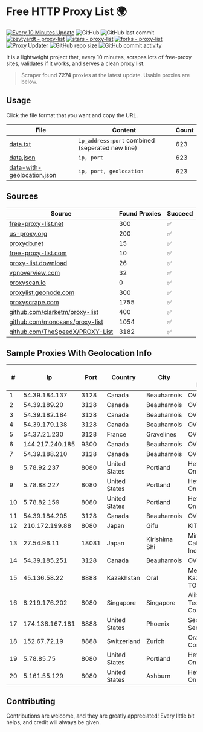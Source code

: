 
# Free HTTP Proxy List 🌍

[![Every 10 Minutes Update](https://github.com/mertguvencli/http-proxy-list/actions/workflows/main.yml/badge.svg?branch=main)](https://github.com/mertguvencli/http-proxy-list/actions/workflows/main.yml)
![GitHub](https://img.shields.io/github/license/mertguvencli/http-proxy-list)
![GitHub last commit](https://img.shields.io/github/last-commit/mertguvencli/http-proxy-list)
[![zevtyardt - proxy-list](https://img.shields.io/static/v1?label=zevtyardt&message=proxy-list&color=blue&logo=github)](https://github.com/zevtyardt/proxy-list "Go to GitHub repo")
[![stars - proxy-list](https://img.shields.io/github/stars/zevtyardt/proxy-list?style=social)](https://github.com/zevtyardt/proxy-list)
[![forks - proxy-list](https://img.shields.io/github/forks/zevtyardt/proxy-list?style=social)](https://github.com/zevtyardt/proxy-list)
[![Proxy Updater](https://github.com/zevtyardt/proxy-list/workflows/Proxy%20Updater/badge.svg)](https://github.com/zevtyardt/proxy-list/actions?query=workflow:"Proxy+Updater")
![GitHub repo size](https://img.shields.io/github/repo-size/zevtyardt/proxy-list)
[![GitHub commit activity](https://img.shields.io/github/commit-activity/m/zevtyardt/proxy-list?logo=commits)](https://github.com/zevtyardt/proxy-list/commits/main)

It is a lightweight project that, every 10 minutes, scrapes lots of free-proxy sites, validates if it works, and serves a clean proxy list.

> Scraper found **7274** proxies at the latest update. Usable proxies are below.

## Usage

Click the file format that you want and copy the URL.

|File|Content|Count|
|----|-------|-----|
|[data.txt](https://raw.githubusercontent.com/mertguvencli/http-proxy-list/main/proxy-list/data.txt)|`ip_address:port` combined (seperated new line)|623|
|[data.json](https://raw.githubusercontent.com/mertguvencli/http-proxy-list/main/proxy-list/data.json)|`ip, port`|623|
|[data-with-geolocation.json](https://raw.githubusercontent.com/mertguvencli/http-proxy-list/main/proxy-list/data-with-geolocation.json)|`ip, port, geolocation`|623|

## Sources

|Source|Found Proxies|Succeed|
|------|-------------|-------|
|[free-proxy-list.net](https://free-proxy-list.net)|300|✅|
|[us-proxy.org](https://www.us-proxy.org)|200|✅|
|[proxydb.net](http://proxydb.net)|15|✅|
|[free-proxy-list.com](https://free-proxy-list.com/?page=&port=&type%5B%5D=http&type%5B%5D=https&up_time=0&search=Search)|10|✅|
|[proxy-list.download](https://www.proxy-list.download/HTTP)|26|✅|
|[vpnoverview.com](https://vpnoverview.com/privacy/anonymous-browsing/free-proxy-servers)|32|✅|
|[proxyscan.io](https://www.proxyscan.io)|0|✅|
|[proxylist.geonode.com](https://proxylist.geonode.com/api/proxy-list?limit=300&page=1&sort_by=lastChecked&sort_type=desc&protocols=http,https)|300|✅|
|[proxyscrape.com](https://api.proxyscrape.com/v2/?request=displayproxies&protocol=http&timeout=10000&country=all&ssl=all&anonymity=all)|1755|✅|
|[github.com/clarketm/proxy-list](https://raw.githubusercontent.com/clarketm/proxy-list/master/proxy-list-raw.txt)|400|✅|
|[github.com/monosans/proxy-list](https://raw.githubusercontent.com/monosans/proxy-list/main/proxies/http.txt)|1054|✅|
|[github.com/TheSpeedX/PROXY-List](https://raw.githubusercontent.com/TheSpeedX/PROXY-List/master/http.txt)|3182|✅|


## Sample Proxies With Geolocation Info

|#|Ip|Port|Country|City|Internet Service Provider|
|-|--|----|-------|----|-------------------------|
|1|54.39.184.137|3128|Canada|Beauharnois|OVH SAS|
|2|54.39.189.20|3128|Canada|Beauharnois|OVH SAS|
|3|54.39.182.184|3128|Canada|Beauharnois|OVH SAS|
|4|54.39.179.138|3128|Canada|Beauharnois|OVH SAS|
|5|54.37.21.230|3128|France|Gravelines|OVH SAS|
|6|144.217.240.185|9300|Canada|Beauharnois|OVH SAS|
|7|54.39.188.210|3128|Canada|Beauharnois|OVH SAS|
|8|5.78.92.237|8080|United States|Portland|Hetzner Online GmbH|
|9|5.78.88.227|8080|United States|Portland|Hetzner Online GmbH|
|10|5.78.82.159|8080|United States|Portland|Hetzner Online GmbH|
|11|54.39.184.205|3128|Canada|Beauharnois|OVH SAS|
|12|210.172.199.88|8080|Japan|Gifu|KITAGATA|
|13|27.54.96.11|18081|Japan|Kirishima Shi|Minamikyusyu CableTV Net Inc.|
|14|54.39.185.251|3128|Canada|Beauharnois|OVH SAS|
|15|45.136.58.22|8888|Kazakhstan|Oral|Megahost Kazakhstan TOO|
|16|8.219.176.202|8080|Singapore|Singapore|Alibaba (US) Technology Co., Ltd.|
|17|174.138.167.181|8888|United States|Phoenix|Secured Servers LLC|
|18|152.67.72.19|8888|Switzerland|Zurich|Oracle Corporation|
|19|5.78.85.75|8080|United States|Portland|Hetzner Online GmbH|
|20|5.161.55.129|8080|United States|Ashburn|Hetzner Online GmbH|



## Contributing

Contributions are welcome, and they are greatly appreciated! Every
little bit helps, and credit will always be given.

